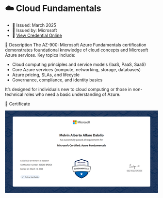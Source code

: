 # ☁️ Cloud Fundamentals
- 📅 Issued: March 2025
- 📜 Issued by: Microsoft
- 🔗 [View Credential Online](https://learn.microsoft.com/api/credentials/share/en-us/MelvinAlfaroDalolio-8357/9A16FFF3F3D30531?sharingId)

📝 Description
The AZ-900: Microsoft Azure Fundamentals certification demonstrates foundational knowledge of cloud concepts and Microsoft Azure services. Key topics include:
- Cloud computing principles and service models (IaaS, PaaS, SaaS)
- Core Azure services (compute, networking, storage, databases)
- Azure pricing, SLAs, and lifecycle
- Governance, compliance, and identity basics

It’s designed for individuals new to cloud computing or those in non-technical roles who need a basic understanding of Azure.

📎 Certificate

![AZ-900 Certificate](./certificate.png)